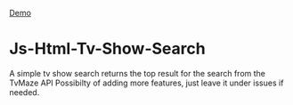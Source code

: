 <a href="https://mmandabes.github.io/Js-Html-Tv-Show-Search/" target="_blank">Demo</a>
# Js-Html-Tv-Show-Search
A simple tv show search
returns the top result for the search from the TvMaze API
Possibilty of adding more features, just leave it under issues if needed.
